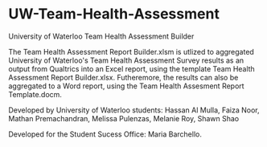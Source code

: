 # UW-Team-Health-Assessment
University of Waterloo Team Health Assessment Builder

The Team Health Assessment Report Builder.xlsm is utlized to aggregated University of Waterloo's Team Health Assessment Survey results as an output from Qualtrics into an Excel report, using the template Team Health Assessment Report Builder.xlsx. Futheremore, the results can also be aggregated to a Word report, using the Team Health Assesment Report Template.docm.

Developed by University of Waterloo students: Hassan Al Mulla, Faiza Noor, Mathan Premachandran, Melissa Pulenzas, Melanie Roy, Shawn Shao 

Developed for the Student Sucess Office: Maria Barchello.
